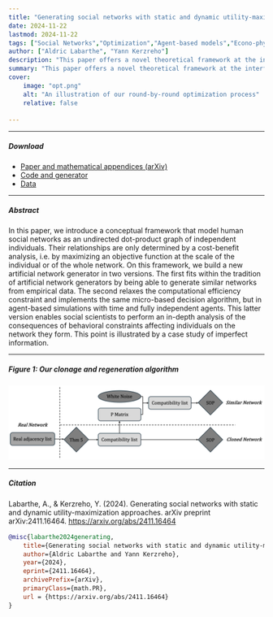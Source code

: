 ```yaml
---
title: "Generating social networks with static and dynamic utility-maximization approaches" 
date: 2024-11-22
lastmod: 2024-11-22
tags: ["Social Networks","Optimization","Agent-based models","Econo-physics"]
author: ["Aldric Labarthe", "Yann Kerzreho"]
description: "This paper offers a novel theoretical framework at the interface of physics and economics to understand and generate social networks." 
summary: "This paper offers a novel theoretical framework at the interface of physics and economics to understand and generate social networks." 
cover:
    image: "opt.png"
    alt: "An illustration of our round-by-round optimization process"
    relative: false

---
```


---

##### Download

+ [Paper and mathematical appendices (arXiv)](https://arxiv.org/abs/2411.16464)
+ [Code and generator](https://github.com/Aldric-L/Generating-social-networks-utility-maximization)
+ [Data](https://1drv.ms/f/s!An5zxDZ6MkIwo4JOOjl38hN-FeKA-A?e=pnTXqT)

---

##### Abstract

In this paper, we introduce a conceptual framework that model human social networks as an undirected dot-product graph of independent individuals. Their relationships are only determined by a cost-benefit analysis, i.e. by maximizing an objective function at the scale of the individual or of the whole network. On this framework, we build a new artificial network generator in two versions. The first fits within the tradition of artificial network generators by being able to generate similar networks from empirical data. The second relaxes the computational efficiency constraint and implements the same micro-based decision algorithm, but in agent-based simulations with time and fully independent agents. This latter version enables social scientists to perform an in-depth analysis of the consequences of behavioral constraints affecting individuals on the network they form. This point is illustrated by a case study of imperfect information. 

---

##### Figure 1: Our clonage and regeneration algorithm

![](SchemaClonage.png)

---

##### Citation

Labarthe, A., & Kerzreho, Y. (2024). Generating social networks with static and dynamic utility-maximization approaches. arXiv preprint arXiv:2411.16464. https://arxiv.org/abs/2411.16464

```BibTeX
@misc{labarthe2024generating,
    title={Generating social networks with static and dynamic utility-maximization approaches},
    author={Aldric Labarthe and Yann Kerzreho},
    year={2024},
    eprint={2411.16464},
    archivePrefix={arXiv},
    primaryClass={math.PR},
    url = {https://arxiv.org/abs/2411.16464}
}
```

<!-----

##### Related material

+ [Presentation slides](presentation2.pdf)
+ [Wikipedia entry](https://en.wikipedia.org/wiki/The_Finer_Points_of_Sausage_Dogs)-->

